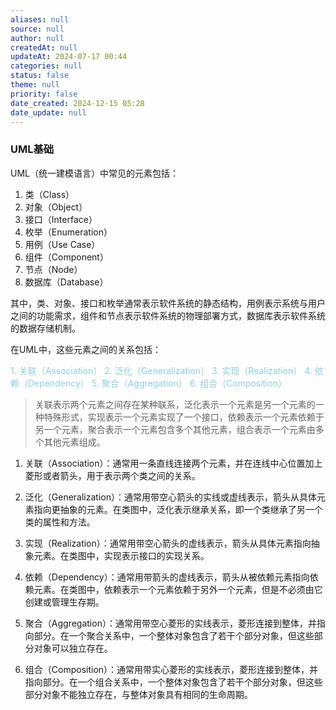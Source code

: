 ```yaml
---
aliases: null
source: null
author: null
createdAt: null
updateAt: 2024-07-17 00:44
categories: null
status: false
theme: null
priority: false
date_created: 2024-12-15 05:28
date_update: null
---
```


### UML基础

UML（统一建模语言）中常见的元素包括：

1. 类（Class）
2. 对象（Object）
3. 接口（Interface）
4. 枚举（Enumeration）
5. 用例（Use Case）
6. 组件（Component）
7. 节点（Node）
8. 数据库（Database）

其中，类、对象、接口和枚举通常表示软件系统的静态结构，用例表示系统与用户之间的功能需求，组件和节点表示软件系统的物理部署方式，数据库表示软件系统的数据存储机制。

在UML中，这些元素之间的关系包括：

<font color="#92cddc">1. 关联（Association）</font> <font color="#92cddc">2. 泛化（Generalization）</font> <font color="#92cddc">3. 实现（Realization）</font> <font color="#92cddc">4. 依赖（Dependency）</font> <font color="#92cddc">5. 聚合（Aggregation）</font> <font color="#92cddc">6. 组合（Composition）</font>

> 关联表示两个元素之间存在某种联系，泛化表示一个元素是另一个元素的一种特殊形式，实现表示一个元素实现了一个接口，依赖表示一个元素依赖于另一个元素，聚合表示一个元素包含多个其他元素，组合表示一个元素由多个其他元素组成。

1. 关联（Association）：通常用一条直线连接两个元素，并在连线中心位置加上菱形或者箭头，用于表示两个类之间的关系。

2. 泛化（Generalization）：通常用带空心箭头的实线或虚线表示，箭头从具体元素指向更抽象的元素。在类图中，泛化表示继承关系，即一个类继承了另一个类的属性和方法。

3. 实现（Realization）：通常用带空心箭头的虚线表示，箭头从具体元素指向抽象元素。在类图中，实现表示接口的实现关系。

4. 依赖（Dependency）：通常用带箭头的虚线表示，箭头从被依赖元素指向依赖元素。在类图中，依赖表示一个元素依赖于另外一个元素，但是不必须由它创建或管理生存期。

5. 聚合（Aggregation）：通常用带空心菱形的实线表示，菱形连接到整体，并指向部分。在一个聚合关系中，一个整体对象包含了若干个部分对象，但这些部分对象可以独立存在。

6. 组合（Composition）：通常用带实心菱形的实线表示，菱形连接到整体，并指向部分。在一个组合关系中，一个整体对象包含了若干个部分对象，但这些部分对象不能独立存在，与整体对象具有相同的生命周期。
